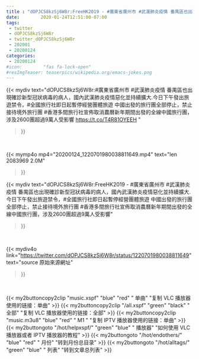 ```yaml
---
title : "dOPJCS8kzSj6W8r:FreeHK2019 - #廣東省廣州市 #武漢肺炎疫情 番禺區也出現確診新型冠狀病毒的病人，國內武漢肺炎疫情惡化並持續擴大.今日下午發出旅遊禁令，#全國旅行社即日起暫停經營團體旅遊 中國出發的旅行團全部停止，禁止接待境外旅行團 #香港多間旅行社宣佈取消農曆新年期間出發的全線中國旅行團，涉及2600團超過9萬人受影響"
date:        2020-01-24T12:51:00-07:00
tags:
 - twitter
 - dOPJCS8kzSj6W8r
 - twitter_dOPJCS8kzSj6W8r
 - 202001
 - 20200124
categories:
 - 20200124
#icon:        "fas fa-lock-open"
#resImgTeaser: teaserpics/wikipedia.org/emacs-jokes.png
---
```


{{< mydiv text="dOPJCS8kzSj6W8r:#廣東省廣州市 #武漢肺炎疫情 番禺區也出現確診新型冠狀病毒的病人，國內武漢肺炎疫情惡化並持續擴大.今日下午發出旅遊禁令，#全國旅行社即日起暫停經營團體旅遊 中國出發的旅行團全部停止，禁止接待境外旅行團 #香港多間旅行社宣佈取消農曆新年期間出發的全線中國旅行團，涉及2600團超過9萬人受影響 https://t.co/T4R81OYEEH "
>}}
<br>


{{< mymp4o mp4="20200124_1220701980038811649.mp4"
text="len 2083969    2.0M"
>}}


{{< mydiv text="dOPJCS8kzSj6W8r:FreeHK2019 - #廣東省廣州市 #武漢肺炎疫情 番禺區也出現確診新型冠狀病毒的病人，國內武漢肺炎疫情惡化並持續擴大.今日下午發出旅遊禁令，#全國旅行社即日起暫停經營團體旅遊 中國出發的旅行團全部停止，禁止接待境外旅行團 #香港多間旅行社宣佈取消農曆新年期間出發的全線中國旅行團，涉及2600團超過9萬人受影響"
>}}
<br>

{{< mydiv4o link="https://twitter.com/dOPJCS8kzSj6W8r/status/1220701980038811649"
text="source 原始來源網址"
>}}


<br>




{{< my2buttoncopy2clip "music.xspf"        "blue"   "red"    " 单曲"  "复制 VLC 播放器使用的链接：单曲" >}} {{< my2buttoncopy2clip "/all.xspf"         "green"  "black"  " 全部"  "复制 VLC 播放器使用的链接：全部" >}} {{< my2buttoncopy2clip "music.m3u8"        "blue"   "red"    " M1 "    "复制 IPTV 播放器使用的链接：单曲" >}} {{< my2buttongoto      "/hot/helpxspf/"    "green"  "blue"   " 播放器" "如何使用 VLC 播放器或者 IPTV 播放器的教程" >}} {{< my2buttongoto      "/hot/endothers/"   "blue"   "red"    " 月份"   "转到月份总目录" >}} {{< my2buttongoto      "/hot/alltags/"     "green"  "blue"   " 列表"   "转到文章总列表" >}} 
